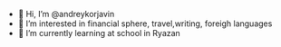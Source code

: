 - 👋 Hi, I’m @andreykorjavin
- 👀 I’m interested in financial sphere, travel,writing, foreigh languages
- 🌱 I’m currently learning at school in Ryazan
<!---
andreykorjavin/andreykorjavin is a ✨ special ✨ repository because its `README.md` (this file) appears on your GitHub profile.
You can click the Preview link to take a look at your changes.
--->
